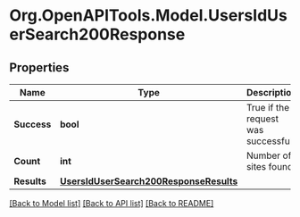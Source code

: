 # Org.OpenAPITools.Model.UsersIdUserSearch200Response

## Properties

Name | Type | Description | Notes
------------ | ------------- | ------------- | -------------
**Success** | **bool** | True if the request was successful. | 
**Count** | **int** | Number of sites found | [optional] 
**Results** | [**UsersIdUserSearch200ResponseResults**](UsersIdUserSearch200ResponseResults.md) |  | [optional] 

[[Back to Model list]](../../README.md#documentation-for-models) [[Back to API list]](../../README.md#documentation-for-api-endpoints) [[Back to README]](../../README.md)

